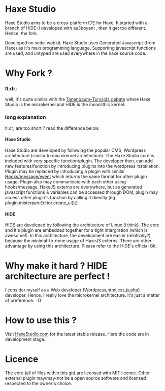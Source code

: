Haxe Studio
===========

Haxe Studio aims to be a cross-platform IDE for Haxe. It started with a branch of HIDE (i developed with as3boyan) , then it get too different. Hence, the fork.

Developed on node-webkit, Haxe Studio uses Generated Javascript (from Haxe) as it's main programming language. Supporting javascript functions are used, and untyped are used everywhere in the haxe source code.

Why Fork ?
=======
### tl;dr;
well, it's quite similar with the [Tanenbaum–Torvalds debate](http://en.wikipedia.org/wiki/Tanenbaum%E2%80%93Torvalds_debate) where Haxe Studio is the microkernel and HIDE is the monolithic kernel.

### long explanation
tl;dr; are too short ? read the difference below.

#### Haxe Studio
Haxe Studio are developed by following the popular CMS, Wordpress architecture (similar to microkernel architecture). The Haxe Studio core is included with very specific function/plugin. The developer then, can add new features/function by introducing plugins into the wordpress installation. Plugin may be replaced by introducing a plugin with similar [Hooks/message/event](http://en.wikipedia.org/wiki/Hooking) which returns the same format for other plugin usage. Plugin also may communicate with each other using hooks/message. HaxeJS externs are everywhere, but as generated javascript functions & variables can be accessed through DOM, plugin may access other plugin's function by calling it directly (eg : plugin.misterpah.Editor.create_ui();)

#### HIDE
HIDE are developed by following the architecture of Linux (i think). The core and it's plugin are embedded together for a tight intergration (which is awesome!). In this architecture, the development are easier (relatively?) because the minimal-to-none usage of HaxeJS externs. There are other advantage by using this architecture. Please refer to the HIDE's official Git.

Why make it hard ? HIDE architecture are perfect !
=======
I consider myself as a Web developer (Wordpress,html,css,js,php) developer. Hence, I really love the microkernel architecture. it's just a matter of preference. =D


How to use this ?
=======
Visit [HaxeStudio.com](http://www.haxestudio.com) for the latest stable release. Here the code are in development stage. 


Licence
=======
The core (all of files within this git) are licensed with MIT licence. 
Other external plugin may/may-not be a open source software and licensed respected to the owner's choice.

